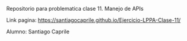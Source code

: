 Repositorio para problematica clase 11. Manejo de APIs

Link pagina: https://santiagocaprile.github.io/Ejercicio-LPPA-Clase-11/

Alumno: Santiago Caprile
